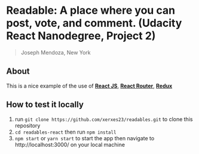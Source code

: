 # Readable: A place where you can post, vote, and comment. (Udacity React Nanodegree, Project 2)

> Joseph Mendoza, New York

## About

This is a nice example of the use of **[React JS](https://facebook.github.io/react/)**, **[React Router](https://github.com/ReactTraining/react-router)**, **[Redux](http://redux.js.org/)**


## How to test it locally

1. run `git clone https://github.com/xerxes23/readables.git` to clone this repository
2. `cd readables-react` then run `npm install`
3. `npm start` or `yarn start` to start the app then navigate to http://localhost:3000/ on your local machine

